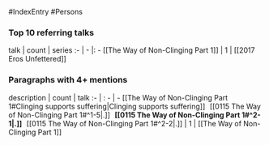 #IndexEntry #Persons

### Top 10 referring talks
talk | count | series
:- | - |: -
[[The Way of Non-Clinging Part 1]] | 1 | [[2017 Eros Unfettered]]

### Paragraphs with 4+ mentions
description | count | talk
:- | : - | -
[[The Way of Non-Clinging Part 1#Clinging supports suffering\|Clinging supports suffering]] &nbsp;&nbsp;[[0115 The Way of Non-Clinging Part 1#^1-5\|.]] &nbsp; **[[0115 The Way of Non-Clinging Part 1#^2-1\|.]]** &nbsp; [[0115 The Way of Non-Clinging Part 1#^2-2\|.]] | 1 | [[The Way of Non-Clinging Part 1]]

